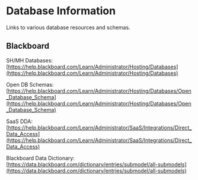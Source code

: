 # Database Information

Links to various database resources and schemas. 

## Blackboard

SH/MH Databases: [https://help.blackboard.com/Learn/Administrator/Hosting/Databases](https://help.blackboard.com/Learn/Administrator/Hosting/Databases)

Open DB Schemas: [https://help.blackboard.com/Learn/Administrator/Hosting/Databases/Open_Database_Schema](https://help.blackboard.com/Learn/Administrator/Hosting/Databases/Open_Database_Schema)

SaaS DDA: [https://help.blackboard.com/Learn/Administrator/SaaS/Integrations/Direct_Data_Access](https://help.blackboard.com/Learn/Administrator/SaaS/Integrations/Direct_Data_Access)

Blackboard Data Dictionary: [https://data.blackboard.com/dictionary/entries/submodel/all-submodels](https://data.blackboard.com/dictionary/entries/submodel/all-submodels)
